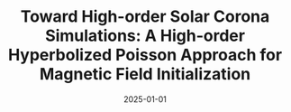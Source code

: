 ---
title: "Toward High-order Solar Corona Simulations: A High-order Hyperbolized Poisson Approach for Magnetic Field Initialization"
collection: publications
permalink: /publication/2025-solar-corona
excerpt: "Dhib, Rayan and Ameur, Firas Ben and Sharma, Vatsalya and Lani, Andrea and Poedts, Stefaan"
date: 2025-01-01
venue: "The Astrophysical Journal"
paperurl: "https://doi.org/https://10.3847/1538-4357/adace5"
---